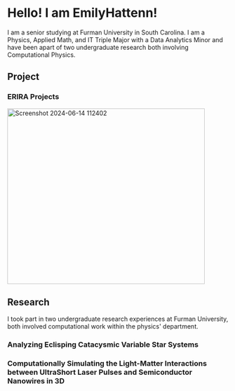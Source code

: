 # Hello! I am EmilyHattenn!
I am a senior studying at Furman University in South Carolina. 
I am a Physics, Applied Math, and IT Triple Major with a Data Analytics Minor and have been apart of two undergraduate research both involving Computational Physics.

## Project

### ERIRA Projects
<img width="450" height="400" alt="Screenshot 2024-06-14 112402" src="https://github.com/user-attachments/assets/b52e181c-e5f7-432c-97d9-4dc77bf0a673" />


## Research 
I took part in two undergraduate research experiences at Furman University, both involved computational work within the physics' department.

### Analyzing Eclisping Catacysmic Variable Star Systems 



### Computationally Simulating the Light-Matter Interactions between UltraShort Laser Pulses and Semiconductor Nanowires in 3D
